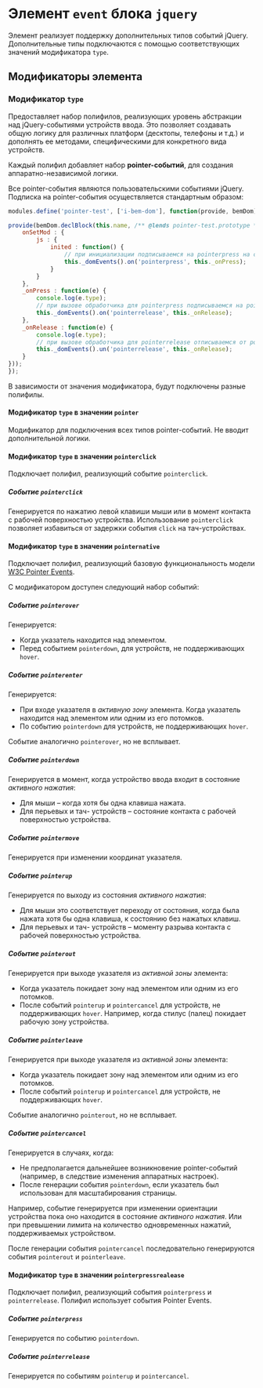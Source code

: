 <a name="elems-event"></a>

# Элемент `event` блока `jquery`

Элемент реализует поддержку дополнительных типов событий jQuery. Дополнительные типы подключаются с помощью соответствующих значений модификатора `type`.

<a name="modifiers"></a>

## Модификаторы элемента

<a name="modifiers-name"></a>

### Модификатор `type`

Предоставляет набор полифилов, реализующих уровень абстракции над jQuery-событиями устройств ввода. Это позволяет создавать общую логику для различных платформ (десктопы, телефоны и т.д.) и дополнять ее методами, специфическими для конкретного вида устройств.

Каждый полифил добавляет набор **pointer-событий**, для создания аппаратно-независимой логики.

Все pointer-события являются пользовательскими событиями jQuery. Подписка на pointer-события осуществляется стандартным образом:

```js
modules.define('pointer-test', ['i-bem-dom'], function(provide, bemDom) {

provide(bemDom.declBlock(this.name, /** @lends pointer-test.prototype */ {
    onSetMod : {
        js : {
            inited : function() {
                // при инициализации подписываемся на pointerpress на самом блоке
                this._domEvents().on('pointerpress', this._onPress);
            }
        }
    },
    _onPress : function(e) {
        console.log(e.type);
        // при вызове обработчика для pointerpress подписываемся на pointerrelease
        this._domEvents().on('pointerrelease', this._onRelease);
    },
    _onRelease : function(e) {
        console.log(e.type);
        // при вызове обработчика для pointerrelease отписываемся от pointerrelease
        this._domEvents().un('pointerrelease', this._onRelease);
    }
}));
});
```

В зависимости от значения модификатора, будут подключены разные полифилы.

<a name="modifiers-type-pointer"></a>

#### Модификатор `type` в значении `pointer`

Модификатор для подключения всех типов pointer-событий. Не вводит дополнительной логики.

<a name="modifiers-type-pointerclick"></a>

#### Модификатор `type` в значении `pointerclick`

Подключает полифил, реализующий событие `pointerclick`.

<a name="events-pointerclick"></a>

##### Событие `pointerclick`

Генерируется по нажатию левой клавиши мыши или в момент контакта с рабочей поверхностью устройства. Использование `pointerclick` позволяет избавиться от задержки события `click` на тач-устройствах.

<a name="modifiers-type-pointernative"></a>

#### Модификатор `type` в значении `pointernative`

Подключает полифил, реализующий базовую функциональность модели [W3C Pointer Events](http://www.w3.org/TR/pointerevents/).

С модификатором доступен следующий набор событий:

<a name="events-pointerover"></a>

##### Событие `pointerover`

Генерируется:

* Когда указатель находится над элементом.
* Перед событием `pointerdown`, для устройств, не поддерживающих `hover`.

<a name="events-pointerenter"></a>

##### Событие `pointerenter`

Генерируется:

* При входе указателя в *активную зону* элемента. Когда указатель находится над элементом или одним из его потомков.
* По событию `pointerdown` для устройств, не поддерживающих `hover`.

Событие аналогично `pointerover`, но не всплывает.

<a name="events-pointerdown"></a>

##### Событие `pointerdown`

Генерируется в момент, когда устройство ввода входит в состояние *активного нажатия*:

* Для мыши – когда хотя бы одна клавиша нажата.
* Для перьевых и тач- устройств – состояние контакта с рабочей поверхностью устройства.

<a name="events-pointermove"></a>

##### Событие `pointermove`

Генерируется при изменении координат указателя.

<a name="events-pointerup"></a>

##### Событие `pointerup`

Генерируется по выходу из состояния *активного нажатия*:

* Для мыши это соответствует переходу от состояния, когда была нажата хотя бы одна клавиша, к состоянию без нажатых клавиш.
* Для перьевых и тач- устройств – моменту разрыва контакта с рабочей поверхностью устройства.

<a name="events-pointerout"></a>

##### Событие `pointerout`

Генерируется при выходе указателя из *активной зоны* элемента:

* Когда указатель покидает зону над элементом или одним из его потомков.
* После событий `pointerup` и `pointercancel` для устройств, не поддерживающих `hover`. Например, когда стилус (палец) покидает рабочую зону устройства.

<a name="events-pointerleave"></a>

##### Событие `pointerleave`

Генерируется при выходе указателя из *активной зоны* элемента:

* Когда указатель покидает зону над элементом или одним из его потомков.
* После событий `pointerup` и `pointercancel` для устройств, не поддерживающих `hover`.

Событие аналогично `pointerout`, но не всплывает.

<a name="events-pointercancel"></a>

##### Событие `pointercancel`

Генерируется в случаях, когда:

* Не предполагается дальнейшее возникновение pointer-событий (например, в следствие изменения аппаратных настроек).
* После генерации события `pointerdown`, если указатель был использован для масштабирования страницы.

Например, событие генерируется при изменении ориентации устройства пока оно находится в состояние *активного нажатия*. Или при превышении лимита на количество одновременных нажатий, поддерживаемых устройством.

После генерации события `pointercancel` последовательно генерируются события `pointerout` и `pointerleave`.

<a name="modifiers-type-pointerpressrealease"></a>

#### Модификатор `type` в значении `pointerpressrealease`

Подключает полифил, реализующий события `pointerpress` и `pointerrelease`. Полифил использует события Pointer Events.

<a name="events-pointerpress"></a>

##### Событие `pointerpress`

Генерируется по событию `pointerdown`.

<a name="events-pointerrelease"></a>

##### Событие `pointerrelease`

Генерируется по событиям `pointerup` и `pointercancel`.
